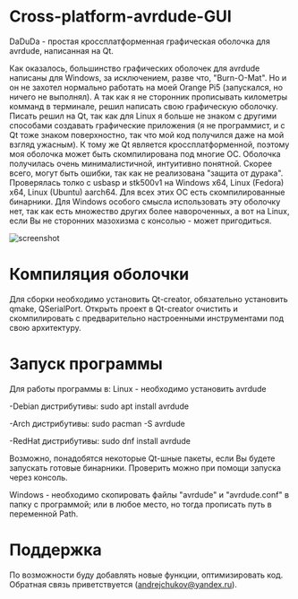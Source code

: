 # Cross-platform-avrdude-GUI
DaDuDa - простая кроссплатформенная графическая оболочка для avrdude, написанная на Qt.

Как оказалось, большинство графических оболочек для avrdude написаны для Windows, за исключением, разве что, "Burn-O-Mat". Но и он не захотел нормально работать на моей Orange Pi5 (запускался, но ничего не выполнял). А так как я не сторонник прописывать километры комманд в терминале, решил написать свою графическую оболочку.
Писать решил на Qt, так как для Linux я больше не знаком с другими способами создавать графические приложения (я не программист, и с Qt тоже знаком поверхностно, так что мой код получился даже на мой взгляд ужасным).
К тому же Qt является кроссплатформенной, поэтому моя оболочка может быть скомпилирована под многие ОС. 
Оболочка получилась очень минималистичной, интуитивно понятной. Скорее всего, могут быть ошибки, так как не реализована "защита от дурака". Проверялась толко с usbasp и stk500v1 на Windows x64, Linux (Fedora) x64, Linux (Ubuntu) aarch64. Для всех этих ОС есть скомпилированные бинарники.
Для Windows особого смысла использовать эту оболочку нет, так как есть множество других более навороченных, а вот на Linux, если Вы не сторонних мазохизма с консолью - может пригодиться.

![screenshot](https://github.com/AndrejChoo/Cross-platform-avrdude-GUI/blob/main/images/main_gui.png)

# Компиляция оболочки
Для сборки необходимо установить Qt-creator, обязательно установить qmake, QSerialPort. Открыть проект в Qt-creator очистить и скомпилировать с предварительно настроенными инструментами под свою архитектуру.

# Запуск программы
Для работы программы в:
Linux - необходимо установить avrdude

-Debian дистрибутивы: sudo apt install avrdude

-Arch дистрибутивы: sudo pacman -S avrdude

-RedHat дистрибутивы: sudo dnf install avrdude

Возможно, понадобятся некоторые Qt-шные пакеты, если Вы будете запускать готовые бинарники. Проверить можно при помощи запуска через консоль.

Windows - необходимо скопировать файлы "avrdude" и "avrdude.conf" в папку с программой; или в любое место, но тогда прописать путь в переменной Path.

# Поддержка
По возможности буду добавлять новые функции, оптимизировать код. Обратная связь приветствуется (andrejchukov@yandex.ru).
